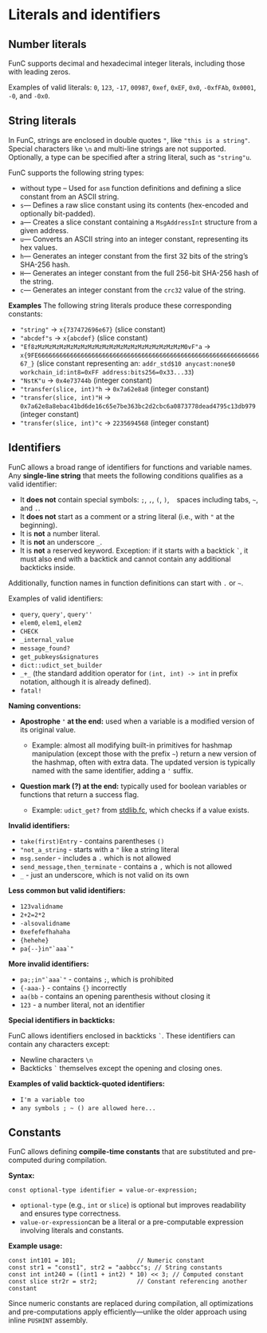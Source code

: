 # Literals and identifiers
## Number literals

FunC supports decimal and hexadecimal integer literals, including those with leading zeros.

Examples of valid literals: `0`, `123`, `-17`, `00987`, `0xef`, `0xEF`, `0x0`, `-0xfFAb`, `0x0001`, `-0`, and `-0x0`.

## String literals

In FunC, strings are enclosed in double quotes `"`, like `"this is a string"`.<br />
Special characters like `\n` and multi-line strings are not supported.<br />
Optionally, a type can be specified after a string literal, such as `"string"u`.


FunC supports the following string types:
* without type – Used for `asm` function definitions and defining a slice constant from an ASCII string.
* `s`— Defines a raw slice constant using its contents (hex-encoded and optionally bit-padded).
* `a`— Creates a slice constant containing a `MsgAddressInt` structure from a given address.
* `u`— Converts an ASCII string into an integer constant, representing its hex values.
* `h`— Generates an integer constant from the first 32 bits of the string’s SHA-256 hash.
* `H`— Generates an integer constant from the full 256-bit SHA-256 hash of the string.
* `c`— Generates an integer constant from the `crc32` value of the string.

**Examples**
The following string literals produce these corresponding constants:

* `"string"`  &rarr;  `x{737472696e67}` (slice constant)
* `"abcdef"s` &rarr; `x{abcdef}` (slice constant)
* `"Ef8zMzMzMzMzMzMzMzMzMzMzMzMzMzMzMzMzMzMzMzMzM0vF"a` &rarr; `x{9FE6666666666666666666666666666666666666666666666666666666666666667_}` (slice constant representing an: `addr_std$10 anycast:none$0 workchain_id:int8=0xFF address:bits256=0x33...33`)
* `"NstK"u` &rarr; `0x4e73744b` (integer constant)
* `"transfer(slice, int)"h` &rarr; `0x7a62e8a8` (integer constant)
* `"transfer(slice, int)"H` &rarr; `0x7a62e8a8ebac41bd6de16c65e7be363bc2d2cbc6a0873778dead4795c13db979` (integer constant)
* `"transfer(slice, int)"c` &rarr; `2235694568` (integer constant)

## Identifiers

FunC allows a broad range of identifiers for functions and variable names. 
Any **single-line string** that meets the following conditions qualifies as a valid identifier:
- It **does not** contain special symbols: `;`, `,`, `(`, `)`, ` ` spaces including tabs, `~`, and `.`.
- It **does not** start as a comment or a string literal (i.e., with `"` at the beginning). 
- It is **not** a number literal.
- It is **not** an underscore `_`.
- It is **not** a reserved keyword. Exception: if it starts with a backtick `` ` ``, it must also end with a backtick and cannot contain any additional backticks inside.

Additionally, function names in function definitions can start with `.` or `~`.

Examples of valid identifiers:
- `query`, `query'`, `query''`
- `elem0`, `elem1`, `elem2`
- `CHECK`
- `_internal_value`
- `message_found?`
- `get_pubkeys&signatures`
- `dict::udict_set_builder`
- `_+_` (the standard addition operator for `(int, int) -> int` in prefix notation, although it is already defined).
- `fatal!`

**Naming conventions:**

- **Apostrophe `'` at the end:** used when a variable is a modified version of its original value. 

  - Example: 
  almost all modifying built-in primitives for hashmap manipulation 
  (except those with the prefix `~`) return a new version of the hashmap, often with extra data. 
  The updated version is typically named with the same identifier, adding a `'` suffix.

- **Question mark (?) at the end:** typically used for boolean variables or functions that return a success flag.
  - Example: `udict_get?` from [stdlib.fc](/v3/documentation/smart-contracts/func/docs/stdlib), which checks if a value exists.


**Invalid identifiers:**
- `take(first)Entry` - contains parentheses `()`
- `"not_a_string` - starts with a `"` like a string literal
- `msg.sender` - includes a `.` which is not allowed
- `send_message,then_terminate` - contains a `,` which is not allowed 
- `_` - just an underscore, which is not valid on its own

**Less common but valid identifiers:**
- `123validname`
- `2+2=2*2`
- `-alsovalidname`
- `0xefefefhahaha`
- `{hehehe}`
- ``pa{--}in"`aaa`"``

**More invalid identifiers:**
- ``pa;;in"`aaa`"`` - contains `;`, which is prohibited
- `{-aaa-}` - contains `{}` incorrectly
- `aa(bb` - contains an opening parenthesis without closing it
- `123` - a number literal, not an identifier

**Special identifiers in backticks:**

FunC allows identifiers enclosed in backticks `` ` ``. These identifiers can contain any characters except:
- Newline characters `\n`
- Backticks `` ` `` themselves except the opening and closing ones.

**Examples of valid backtick-quoted identifiers:**

- `I'm a variable too`
- `any symbols ; ~ () are allowed here...`

## Constants
FunC allows defining **compile-time constants** that are substituted and pre-computed during compilation.

**Syntax:**

```func
const optional-type identifier = value-or-expression;
```

- `optional-type` (e.g., `int` or `slice`) is optional but improves readability and ensures type correctness.
- `value-or-expression`can be a literal or a pre-computable expression involving literals and constants.

**Example usage:**

```func
const int101 = 101;                 // Numeric constant
const str1 = "const1", str2 = "aabbcc"s; // String constants
const int int240 = ((int1 + int2) * 10) << 3; // Computed constant
const slice str2r = str2;           // Constant referencing another constant
```


Since numeric constants are replaced during compilation,
all optimizations and pre-computations apply efficiently—unlike the older approach using inline `PUSHINT` assembly.


